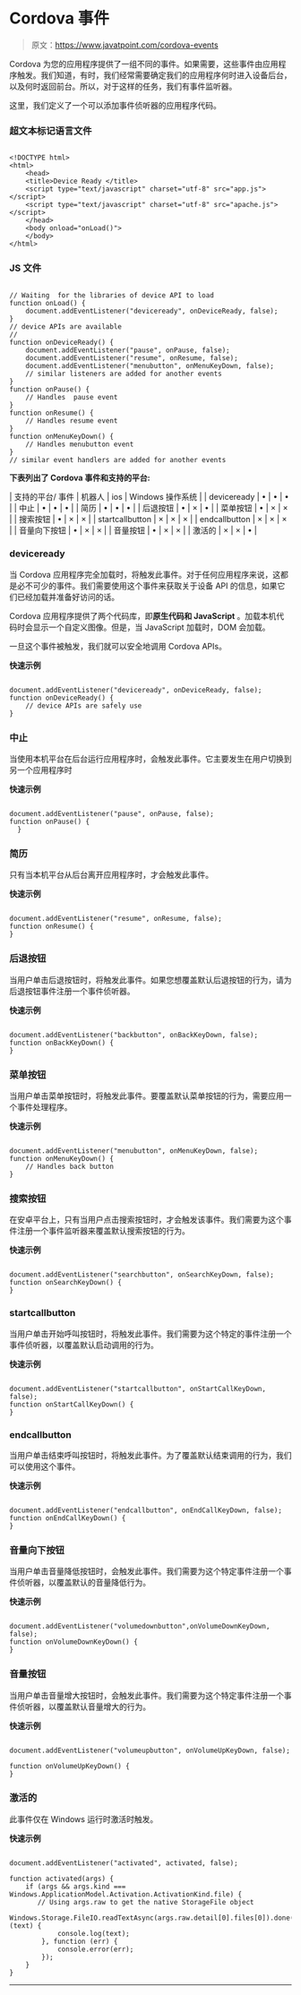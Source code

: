 # Cordova 事件

> 原文：<https://www.javatpoint.com/cordova-events>

Cordova 为您的应用程序提供了一组不同的事件。如果需要，这些事件由应用程序触发。我们知道，有时，我们经常需要确定我们的应用程序何时进入设备后台，以及何时返回前台。所以，对于这样的任务，我们有事件监听器。

这里，我们定义了一个可以添加事件侦听器的应用程序代码。

### 超文本标记语言文件

```

<!DOCTYPE html>
<html>
    <head>
    <title>Device Ready </title>
    <script type="text/javascript" charset="utf-8" src="app.js"></script>
    <script type="text/javascript" charset="utf-8" src="apache.js"></script>
    </head>
    <body onload="onLoad()">
    </body>
</html>

```

### JS 文件

```

// Waiting  for the libraries of device API to load
function onLoad() {
    document.addEventListener("deviceready", onDeviceReady, false);
}
// device APIs are available
//
function onDeviceReady() {
    document.addEventListener("pause", onPause, false);
    document.addEventListener("resume", onResume, false);
    document.addEventListener("menubutton", onMenuKeyDown, false);
    // similar listeners are added for another events
}
function onPause() {
    // Handles  pause event
}
function onResume() {
    // Handles resume event
}
function onMenuKeyDown() {
    // Handles menubutton event
}
// similar event handlers are added for another events

```

**下表列出了 Cordova 事件和支持的平台:**

| 支持的平台/
事件 | 机器人 | ios | Windows 操作系统 |
| deviceready | • | • | • |
| 中止 | • | • | • |
| 简历 | • | • | • |
| 后退按钮 | • | × | • |
| 菜单按钮 | • | × | × |
| 搜索按钮 | • | × | × |
| startcallbutton | × | × | × |
| endcallbutton | × | × | × |
| 音量向下按钮 | • | × | × |
| 音量按钮 | • | × | × |
| 激活的 | × | × | • |

### deviceready

当 Cordova 应用程序完全加载时，将触发此事件。对于任何应用程序来说，这都是必不可少的事件。我们需要使用这个事件来获取关于设备 API 的信息，如果它们已经加载并准备好访问的话。

Cordova 应用程序提供了两个代码库，即**原生代码和 JavaScript** 。加载本机代码时会显示一个自定义图像。但是，当 JavaScript 加载时，DOM 会加载。

一旦这个事件被触发，我们就可以安全地调用 Cordova APIs。

**快速示例**

```

document.addEventListener("deviceready", onDeviceReady, false);
function onDeviceReady() {
    // device APIs are safely use 
}

```

### 中止

当使用本机平台在后台运行应用程序时，会触发此事件。它主要发生在用户切换到另一个应用程序时

**快速示例**

```

document.addEventListener("pause", onPause, false);
function onPause() {
  }

```

### 简历

只有当本机平台从后台离开应用程序时，才会触发此事件。

**快速示例**

```

document.addEventListener("resume", onResume, false);
function onResume() {
}

```

### 后退按钮

当用户单击后退按钮时，将触发此事件。如果您想覆盖默认后退按钮的行为，请为后退按钮事件注册一个事件侦听器。

**快速示例**

```

document.addEventListener("backbutton", onBackKeyDown, false);
function onBackKeyDown() {
}

```

### 菜单按钮

当用户单击菜单按钮时，将触发此事件。要覆盖默认菜单按钮的行为，需要应用一个事件处理程序。

**快速示例**

```

document.addEventListener("menubutton", onMenuKeyDown, false);
function onMenuKeyDown() {
    // Handles back button
}

```

### 搜索按钮

在安卓平台上，只有当用户点击搜索按钮时，才会触发该事件。我们需要为这个事件注册一个事件监听器来覆盖默认搜索按钮的行为。

**快速示例**

```

document.addEventListener("searchbutton", onSearchKeyDown, false);
function onSearchKeyDown() {
}

```

### startcallbutton

当用户单击开始呼叫按钮时，将触发此事件。我们需要为这个特定的事件注册一个事件侦听器，以覆盖默认启动调用的行为。

**快速示例**

```

document.addEventListener("startcallbutton", onStartCallKeyDown, false);
function onStartCallKeyDown() {
}

```

### endcallbutton

当用户单击结束呼叫按钮时，将触发此事件。为了覆盖默认结束调用的行为，我们可以使用这个事件。

**快速示例**

```

document.addEventListener("endcallbutton", onEndCallKeyDown, false);
function onEndCallKeyDown() {
}

```

### 音量向下按钮

当用户单击音量降低按钮时，会触发此事件。我们需要为这个特定事件注册一个事件侦听器，以覆盖默认的音量降低行为。

**快速示例**

```

document.addEventListener("volumedownbutton",onVolumeDownKeyDown, false);
function onVolumeDownKeyDown() {
}

```

### 音量按钮

当用户单击音量增大按钮时，会触发此事件。我们需要为这个特定事件注册一个事件侦听器，以覆盖默认音量增大的行为。

**快速示例**

```

document.addEventListener("volumeupbutton", onVolumeUpKeyDown, false);

function onVolumeUpKeyDown() {
}

```

### 激活的

此事件仅在 Windows 运行时激活时触发。

**快速示例**

```

document.addEventListener("activated", activated, false);

function activated(args) {
    if (args && args.kind === Windows.ApplicationModel.Activation.ActivationKind.file) {
       // Using args.raw to get the native StorageFile object
        Windows.Storage.FileIO.readTextAsync(args.raw.detail[0].files[0]).done(function (text) {
            console.log(text);
        }, function (err) {
            console.error(err);
        });
    }
}

```

* * *